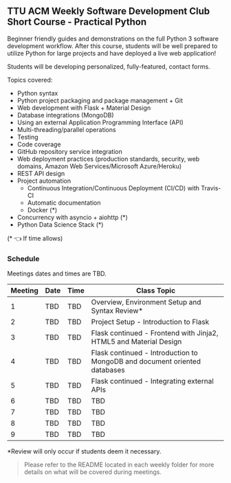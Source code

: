 ## TTU ACM Weekly Software Development Club Short Course - Practical Python
Beginner friendly guides and demonstrations on the full Python 3 software development workflow. After this course, students will be well prepared to utilize Python for large projects and have deployed a live web application!

Students will be developing personalized, fully-featured, contact forms.

Topics covered: 
  - Python syntax
  - Python project packaging and package management + Git
  - Web development with Flask + Material Design
  - Database integrations (MongoDB)
  - Using an external Application Programming Interface (API)
  - Multi-threading/parallel operations
  - Testing
  - Code coverage
  - GitHub repository service integration
  - Web deployment practices (production standards, security, web domains, Amazon Web Services/Microsoft Azure/Heroku)
  - REST API design
  - Project automation
    - Continuous Integration/Continuous Deployment (CI/CD) with Travis-CI 
    - Automatic documentation
    - Docker (*)
  - Concurrency with asyncio + aiohttp (*)
  - Python Data Science Stack (*)

(* :point_left: If time allows)

### Schedule
Meetings dates and times are TBD.

|Meeting     |Date              |Time             |Class Topic                                                              |
|------------|------------------|-----------------|---------------------------------------------------------------------    |
|1           |TBD               |TBD              |Overview, Environment Setup and Syntax Review*                           |
|2           |TBD               |TBD              |Project Setup - Introduction to Flask                                    |
|3           |TBD               |TBD              |Flask continued - Frontend with Jinja2, HTML5 and Material Design        |
|4           |TBD               |TBD              |Flask continued - Introduction to MongoDB and document oriented databases|
|5           |TBD               |TBD              |Flask continued - Integrating external APIs                                   |
|6           |TBD               |TBD              |TBD                                                                      |
|7           |TBD               |TBD              |TBD                                                                      |
|8           |TBD               |TBD              |TBD                                                                      |
|9           |TBD               |TBD              |TBD                                                                      |

*Review will only occur if students deem it necessary.

> Please refer to the README located in each weekly folder for more details on what will be covered during meetings.
